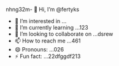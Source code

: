 nhng32m- 👋 Hi, I’m @fertyks
- 👀 I’m interested in ...
- 🌱 I’m currently learning ...123
- 💞️ I’m looking to collaborate on ...dsrew
- 📫 How to reach me ...461
- 😄 Pronouns: ...026
- ⚡ Fun fact: ...22dfggdf213
<!---rhtwqe
fertyks/fertyks is a ✨ special ✨ repository becauseasf its 123README.md` (this file) appears on your GitHub profil45ewf5e366
You can click the Preview link to take a look at your changes.f
gddg645
ds
